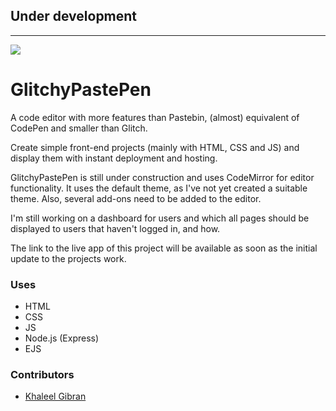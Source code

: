 ## Under development

---
![](https://cdn.khaleelgibran.com/img/glitchypastepen.png)

# GlitchyPastePen

A code editor with more features than Pastebin, (almost) equivalent of CodePen and smaller than Glitch.

Create simple front-end projects (mainly with HTML, CSS and JS) and display them with instant deployment and hosting.

GlitchyPastePen is still under construction and uses CodeMirror for editor functionality. It uses the default theme, as I've not yet created a suitable theme. Also, several add-ons need to be added to the editor.

I'm still working on a dashboard for users and which all pages should be displayed to users that haven't logged in, and how. 

The link to the live app of this project will be available as soon as the initial update to the projects work.

### Uses

- HTML
- CSS
- JS
- Node.js (Express)
- EJS

### Contributors

* [Khaleel Gibran](https://khaleelgibran.com)